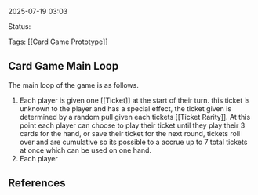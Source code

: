 2025-07-19 03:03

Status:

Tags: [[Card Game Prototype]]

## Card Game Main Loop
The main loop of the game is as follows.
1. Each player is given one [[Ticket]] at the start of their turn. this ticket is unknown to the player and has a special effect, the ticket given is determined by a random pull given each tickets [[Ticket Rarity]]. At this point each player can choose to play their ticket until they play their 3 cards for the hand, or save their ticket for the next round, tickets roll over and are cumulative so its possible to a accrue up to 7 total tickets at once which can be used on one hand.
2. Each player 
 

## References
